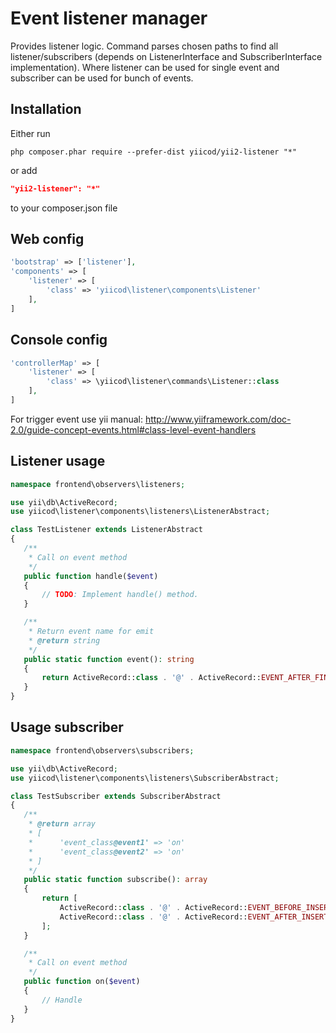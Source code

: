 Event listener manager
======================

Provides listener logic. 
Command parses chosen paths to find all listener/subscribers (depends on ListenerInterface and SubscriberInterface implementation).
Where listener can be used for single event and subscriber can be used for bunch of events.

Installation
------------
Either run
```
php composer.phar require --prefer-dist yiicod/yii2-listener "*"
```

or add
```json
"yii2-listener": "*"
```
to your composer.json file

Web config 
----------
```php
'bootstrap' => ['listener'],
'components' => [
    'listener' => [
        'class' => 'yiicod\listener\components\Listener'
    ],
]
```

Console config
--------------
```php
'controllerMap' => [
    'listener' => [
        'class' => \yiicod\listener\commands\Listener::class
    ],
]
```

For trigger event use yii manual:
http://www.yiiframework.com/doc-2.0/guide-concept-events.html#class-level-event-handlers

Listener usage
--------------
 ```php
namespace frontend\observers\listeners;

use yii\db\ActiveRecord;
use yiicod\listener\components\listeners\ListenerAbstract;

class TestListener extends ListenerAbstract
{
    /**
     * Call on event method
     */
    public function handle($event)
    {
        // TODO: Implement handle() method.
    }

    /**
     * Return event name for emit
     * @return string
     */
    public static function event(): string
    {
        return ActiveRecord::class . '@' . ActiveRecord::EVENT_AFTER_FIND;
    }
}
 ```

Usage subscriber
----------------
 ```php
namespace frontend\observers\subscribers;

use yii\db\ActiveRecord;
use yiicod\listener\components\listeners\SubscriberAbstract;

class TestSubscriber extends SubscriberAbstract
{
    /**
     * @return array
     * [
     *      'event_class@event1' => 'on'
     *      'event_class@event2' => 'on'
     * ]
     */
    public static function subscribe(): array
    {
        return [
            ActiveRecord::class . '@' . ActiveRecord::EVENT_BEFORE_INSERT => 'on',
            ActiveRecord::class . '@' . ActiveRecord::EVENT_AFTER_INSERT => 'on'
        ];
    }

    /**
     * Call on event method
     */
    public function on($event)
    {
        // Handle
    }
}
 ```
